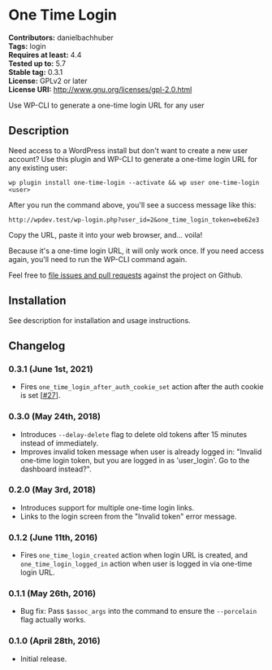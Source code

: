 # One Time Login #
**Contributors:** danielbachhuber  
**Tags:** login  
**Requires at least:** 4.4  
**Tested up to:** 5.7  
**Stable tag:** 0.3.1  
**License:** GPLv2 or later  
**License URI:** http://www.gnu.org/licenses/gpl-2.0.html  

Use WP-CLI to generate a one-time login URL for any user

## Description ##

Need access to a WordPress install but don't want to create a new user account? Use this plugin and WP-CLI to generate a one-time login URL for any existing user:

    wp plugin install one-time-login --activate && wp user one-time-login <user>

After you run the command above, you'll see a success message like this:

    http://wpdev.test/wp-login.php?user_id=2&one_time_login_token=ebe62e3

Copy the URL, paste it into your web browser, and... voila!

Because it's a one-time login URL, it will only work once. If you need access again, you'll need to run the WP-CLI command again.

Feel free to [file issues and pull requests](https://github.com/danielbachhuber/one-time-login) against the project on Github.

## Installation ##

See description for installation and usage instructions.

## Changelog ##

### 0.3.1 (June 1st, 2021) ###
* Fires `one_time_login_after_auth_cookie_set` action after the auth cookie is set [[#27](https://github.com/danielbachhuber/one-time-login/pull/27)].

### 0.3.0 (May 24th, 2018) ###
* Introduces `--delay-delete` flag to delete old tokens after 15 minutes instead of immediately.
* Improves invalid token message when user is already logged in: "Invalid one-time login token, but you are logged in as 'user_login'. Go to the dashboard instead?".

### 0.2.0 (May 3rd, 2018) ###
* Introduces support for multiple one-time login links.
* Links to the login screen from the "Invalid token" error message.

### 0.1.2 (June 11th, 2016) ###
* Fires `one_time_login_created` action when login URL is created, and `one_time_login_logged_in` action when user is logged in via one-time login URL.

### 0.1.1 (May 26th, 2016) ###
* Bug fix: Pass `$assoc_args` into the command to ensure the `--porcelain` flag actually works.

### 0.1.0 (April 28th, 2016) ###
* Initial release.
